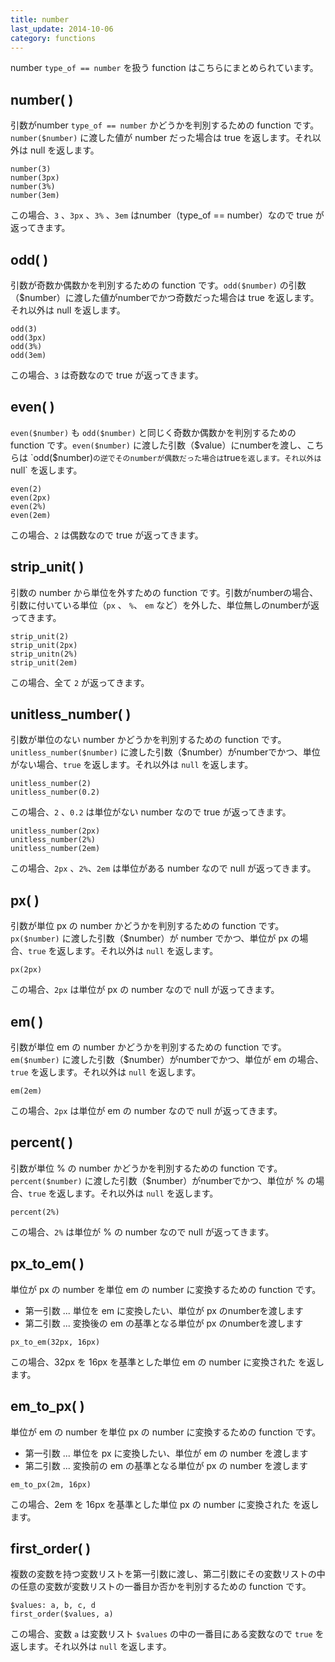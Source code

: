 ```yaml
---
title: number
last_update: 2014-10-06
category: functions
---
```


number `type_of == number` を扱う function はこちらにまとめられています。

number( )
---------

引数がnumber `type_of == number` かどうかを判別するための function です。`number($number)` に渡した値が number だった場合は true を返します。それ以外は null を返します。

```
number(3)
number(3px)
number(3%)
number(3em)
```

この場合、`3` 、`3px` 、`3%` 、`3em` はnumber（type_of == number）なので true が返ってきます。

odd( )
------

引数が奇数か偶数かを判別するための function です。`odd($number)` の引数（$number）に渡した値がnumberでかつ奇数だった場合は true を返します。それ以外は null を返します。

```
odd(3)
odd(3px)
odd(3%)
odd(3em)
```

この場合、`3` は奇数なので true が返ってきます。

even( )
-------

`even($number)` も `odd($number)` と同じく奇数か偶数かを判別するための function です。`even($number)` に渡した引数（$value）にnumberを渡し、こちらは `odd($number)` の逆でそのnumberが偶数だった場合は `true` を返します。それ以外は `null` を返します。

```
even(2)
even(2px)
even(2%)
even(2em)
```

この場合、`2` は偶数なので true が返ってきます。

strip_unit( )
-------------

引数の number から単位を外すための function です。引数がnumberの場合、引数に付いている単位（`px` 、 `%`、 `em` など）を外した、単位無しのnumberが返ってきます。

```
strip_unit(2)
strip_unit(2px)
strip_unitn(2%)
strip_unit(2em)
```

この場合、全て `2` が返ってきます。

unitless_number( )
------------------

引数が単位のない number かどうかを判別するための function です。`unitless_number($number)` に渡した引数（$number）がnumberでかつ、単位がない場合、`true` を返します。それ以外は `null` を返します。

```
unitless_number(2)
unitless_number(0.2)
```

この場合、`2` 、`0.2` は単位がない number なので true が返ってきます。

```
unitless_number(2px)
unitless_number(2%)
unitless_number(2em)
```

この場合、`2px` 、`2%`、`2em` は単位がある number なので null が返ってきます。

px( )
-----

引数が単位 px の number かどうかを判別するための function です。`px($number)` に渡した引数（$number）が number でかつ、単位が px の場合、`true` を返します。それ以外は `null` を返します。

```
px(2px)
```

この場合、`2px` は単位が px の number なので null が返ってきます。

em( )
-----

引数が単位 em の number かどうかを判別するための function です。`em($number)` に渡した引数（$number）がnumberでかつ、単位が em の場合、`true` を返します。それ以外は `null` を返します。

```
em(2em)
```

この場合、`2px` は単位が em の number なので null が返ってきます。

percent( )
----------

引数が単位 % の number かどうかを判別するための function です。`percent($number)` に渡した引数（$number）がnumberでかつ、単位が % の場合、`true` を返します。それ以外は `null` を返します。

```
percent(2%)
```

この場合、`2%` は単位が % の number なので null が返ってきます。

px\_to\_em( )
-----------

単位が px の number を単位 em の number に変換するための function です。

-	第一引数 ... 単位を em に変換したい、単位が px のnumberを渡します
-	第二引数 ... 変換後の em の基準となる単位が px のnumberを渡します

```
px_to_em(32px, 16px)
```

この場合、32px を 16px を基準とした単位 em の number に変換された を返します。

em\_to\_px( )
-----------

単位が em の number を単位 px の number に変換するための function です。

-	第一引数 ... 単位を px に変換したい、単位が em の number を渡します
-	第二引数 ... 変換前の em の基準となる単位が px の number を渡します

```
em_to_px(2m, 16px)
```

この場合、2em を 16px を基準とした単位 px の number に変換された を返します。

first_order( )
--------------

複数の変数を持つ変数リストを第一引数に渡し、第二引数にその変数リストの中の任意の変数が変数リストの一番目か否かを判別するための function です。

```
$values: a, b, c, d
first_order($values, a)
```

この場合、変数 `a` は変数リスト `$values` の中の一番目にある変数なので `true` を返します。それ以外は `null` を返します。

